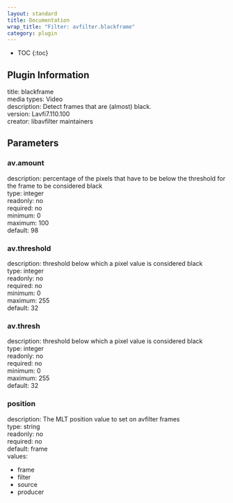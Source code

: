 ```yaml
---
layout: standard
title: Documentation
wrap_title: "Filter: avfilter.blackframe"
category: plugin
---
```

* TOC
{:toc}

## Plugin Information

title: blackframe  
media types:
Video  
description: Detect frames that are (almost) black.  
version: Lavfi7.110.100  
creator: libavfilter maintainers  

## Parameters

### av.amount

  
description:
percentage of the pixels that have to be below the threshold for the frame to be considered black  
type: integer  
readonly: no  
required: no  
minimum: 0  
maximum: 100  
default: 98  

### av.threshold

  
description:
threshold below which a pixel value is considered black  
type: integer  
readonly: no  
required: no  
minimum: 0  
maximum: 255  
default: 32  

### av.thresh

  
description:
threshold below which a pixel value is considered black  
type: integer  
readonly: no  
required: no  
minimum: 0  
maximum: 255  
default: 32  

### position

  
description:
The MLT position value to set on avfilter frames  
type: string  
readonly: no  
required: no  
default: frame  
values:  

* frame
* filter
* source
* producer

